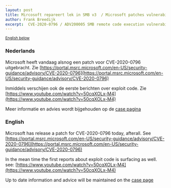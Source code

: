 ```yaml
---
layout: post
title: Mircosoft repareert lek in SMB v3  / Microsoft patches vulnerability in SMB v3
author: Frank Breedijk
excerpt:  CVE-2020-0796 / ADV200005 SMB remote code execution vulnerability patched
---
```

<small>[English below](#english)</small>

### Nederlands

Microsoft heeft vandaag alsnog een patch voor CVE-2020-0796 uitgebracht. Zie [https://portal.msrc.microsoft.com/en-US/security-guidance/advisory/CVE-2020-0796](https://portal.msrc.microsoft.com/en-US/security-guidance/advisory/CVE-2020-0796)

Inmiddels verschijen ook de eerste berichten over exploit code. Zie [https://www.youtube.com/watch?v=50cqXOLx-M4](https://www.youtube.com/watch?v=50cqXOLx-M4)

Meer informatie en advies wordt bijgehouden op de [case pagina](/DIVD-2020-00006/)

### English

Microsoft has release a patch for CVE-2020-0796 today, afterall. See [https://portal.msrc.microsoft.com/en-US/security-guidance/advisory/CVE-2020-0796](https://portal.msrc.microsoft.com/en-US/security-guidance/advisory/CVE-2020-0796)

In the mean time the first reports about exploit code is surfacing as well. see: [https://www.youtube.com/watch?v=50cqXOLx-M4](https://www.youtube.com/watch?v=50cqXOLx-M4)

Up to date information and advice will be maintained on the [case page](/DIVD-2020-00006/)
